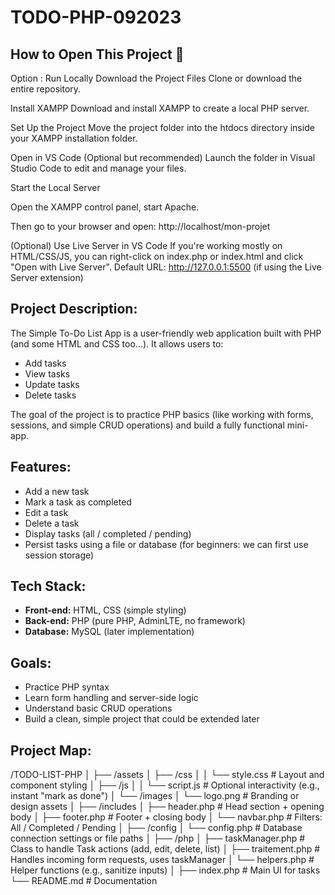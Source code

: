 # TODO-PHP-092023

## How to Open This Project 🚀

 Option : Run Locally
Download the Project Files
Clone or download the entire repository.

Install XAMPP
Download and install XAMPP to create a local PHP server.

Set Up the Project
Move the project folder into the htdocs directory inside your XAMPP installation folder.

Open in VS Code (Optional but recommended)
Launch the folder in Visual Studio Code to edit and manage your files.

Start the Local Server

Open the XAMPP control panel, start Apache.

Then go to your browser and open:
http://localhost/mon-projet

(Optional) Use Live Server in VS Code
If you're working mostly on HTML/CSS/JS, you can right-click on index.php or index.html and click "Open with Live Server".
Default URL: http://127.0.0.1:5500 (if using the Live Server extension)
## Project Description:
The Simple To-Do List App is a user-friendly web application built with PHP (and some HTML and CSS too...). It allows users to:
- Add tasks
- View tasks
- Update tasks
- Delete tasks

The goal of the project is to practice PHP basics (like working with forms, sessions, and simple CRUD operations) and build a fully functional mini-app.

## Features:
- Add a new task
- Mark a task as completed
- Edit a task
- Delete a task
- Display tasks (all / completed / pending)
- Persist tasks using a file or database (for beginners: we can first use session storage)

## Tech Stack:
- **Front-end:** HTML, CSS (simple styling)
- **Back-end:** PHP (pure PHP, AdminLTE, no framework)
- **Database:** MySQL (later implementation)

## Goals:
- Practice PHP syntax
- Learn form handling and server-side logic
- Understand basic CRUD operations
- Build a clean, simple project that could be extended later

## Project Map:

/TODO-LIST-PHP
│
├── /assets
│   ├── /css
│   │    └── style.css         # Layout and component styling
│   ├── /js
│   │    └── script.js         # Optional interactivity (e.g., instant "mark as done")
│   └── /images
│        └── logo.png          # Branding or design assets
│
├── /includes
│   ├── header.php             # Head section + opening body
│   ├── footer.php             # Footer + closing body
│   └── navbar.php             # Filters: All / Completed / Pending
│
├── /config
│   └── config.php             # Database connection settings or file paths
│
├── /php
│   ├── taskManager.php        # Class to handle Task actions (add, edit, delete, list)
│   ├── traitement.php         # Handles incoming form requests, uses taskManager
│   └── helpers.php            # Helper functions (e.g., sanitize inputs)
│
├── index.php                   # Main UI for tasks
└── README.md                   # Documentation

